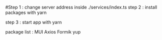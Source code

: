 #Step 1 : change server address inside ./services/index.ts
step 2 : install packages with yarn

step 3 : start app with yarn



package list : 
MUI
Axios
Formik
yup
